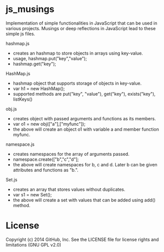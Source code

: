 js_musings
==========
Implementation of simple functionalities in JavaScript that can be used in various projects. Musings or deep reflections in JavaScript lead to these simple js files.

hashmap.js
 - creates an hashmap to store objects in arrays using key-value.
 - usage, hashmap.put("key","value");
 - hashmap.get("key");

HashMap.js
 - hashmap object that supports storage of objects in key-value.
 - var h1 = new HashMap();
 - supported methods are put("key", "value"), get("key"), exists("key"), listKeys()

obj.js
 - creates object with passed arguments and functions as its members.
 - var o1 = new obj(["a"],["myfunc"]);
 - the above will create an object o1 with variable a and member function myfunc.

namespace.js
 - creates namespaces for the array of arguments passed.
 - namespace.create(["b","c","d"];
 - the above will create namespaces for b, c and d. Later b can be given attributes and functions as "b.".

Set.js
 - creates an array that stores values without duplicates.
 - var s1 = new Set();
 - the above will create a set with values that can be added using add(<value>) method.

License
==========
Copyright (c) 2014 GitHub, Inc. See the LICENSE file for license rights and limitations (GNU GPL v2.0)


